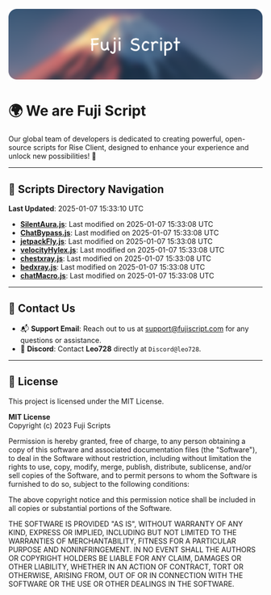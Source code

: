 ![Banner](.github/b.webp)

# 🌍 **We are Fuji Script**

Our global team of developers is dedicated to creating powerful, open-source scripts for Rise Client, designed to enhance your experience and unlock new possibilities! 🌟

---
<!-- SCRIPTS_NAVIGATION_START -->
## 📂 **Scripts Directory Navigation**

**Last Updated**: 2025-01-07 15:33:10 UTC

- **[SilentAura.js](scripts/SilentAura.js)**: Last modified on 2025-01-07 15:33:08 UTC
- **[ChatBypass.js](scripts/ChatBypass.js)**: Last modified on 2025-01-07 15:33:08 UTC
- **[jetpackFly.js](scripts/jetpackFly.js)**: Last modified on 2025-01-07 15:33:08 UTC
- **[velocityHylex.js](scripts/velocityHylex.js)**: Last modified on 2025-01-07 15:33:08 UTC
- **[chestxray.js](scripts/chestxray.js)**: Last modified on 2025-01-07 15:33:08 UTC
- **[bedxray.js](scripts/bedxray.js)**: Last modified on 2025-01-07 15:33:08 UTC
- **[chatMacro.js](scripts/chatMacro.js)**: Last modified on 2025-01-07 15:33:08 UTC

<!-- SCRIPTS_NAVIGATION_END -->

---

## 💬 **Contact Us**  
- 📬 **Support Email**: Reach out to us at [support@fujiscript.com](mailto:support@fujiscript.com) for any questions or assistance.  
- 💬 **Discord**: Contact **Leo728** directly at `Discord@leo728`.

---

## 📜 **License**

This project is licensed under the MIT License.  

**MIT License**  
Copyright (c) 2023 Fuji Scripts  

Permission is hereby granted, free of charge, to any person obtaining a copy of this software and associated documentation files (the "Software"), to deal in the Software without restriction, including without limitation the rights to use, copy, modify, merge, publish, distribute, sublicense, and/or sell copies of the Software, and to permit persons to whom the Software is furnished to do so, subject to the following conditions:  

The above copyright notice and this permission notice shall be included in all copies or substantial portions of the Software.  

THE SOFTWARE IS PROVIDED "AS IS", WITHOUT WARRANTY OF ANY KIND, EXPRESS OR IMPLIED, INCLUDING BUT NOT LIMITED TO THE WARRANTIES OF MERCHANTABILITY, FITNESS FOR A PARTICULAR PURPOSE AND NONINFRINGEMENT. IN NO EVENT SHALL THE AUTHORS OR COPYRIGHT HOLDERS BE LIABLE FOR ANY CLAIM, DAMAGES OR OTHER LIABILITY, WHETHER IN AN ACTION OF CONTRACT, TORT OR OTHERWISE, ARISING FROM, OUT OF OR IN CONNECTION WITH THE SOFTWARE OR THE USE OR OTHER DEALINGS IN THE SOFTWARE.  
